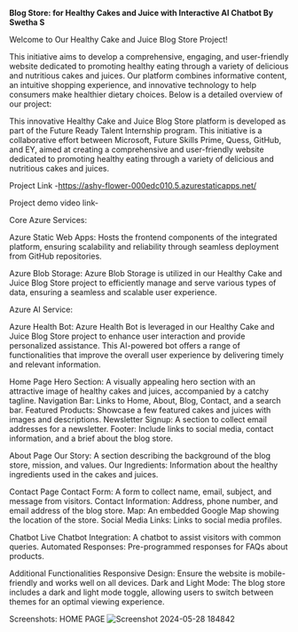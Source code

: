 **Blog Store: for Healthy Cakes and Juice with Interactive AI Chatbot By Swetha S**

Welcome to Our Healthy Cake and Juice Blog Store Project!

This initiative aims to develop a comprehensive, engaging, and user-friendly website dedicated to promoting healthy eating through a variety of delicious and nutritious cakes and juices. Our platform combines informative content, an intuitive shopping experience, and innovative technology to help consumers make healthier dietary choices. Below is a detailed overview of our project:

This innovative Healthy Cake and Juice Blog Store platform is developed as part of the Future Ready Talent Internship program. This initiative is a collaborative effort between Microsoft, Future Skills Prime, Quess, GitHub, and EY, aimed at creating a comprehensive and user-friendly website dedicated to promoting healthy eating through a variety of delicious and nutritious cakes and juices. 

Project Link -https://ashy-flower-000edc010.5.azurestaticapps.net/

Project demo video link-

Core Azure Services:

Azure Static Web Apps: Hosts the frontend components of the integrated platform, ensuring scalability and reliability through seamless deployment from GitHub repositories.

Azure Blob Storage: Azure Blob Storage is utilized in our Healthy Cake and Juice Blog Store project to efficiently manage and serve various types of data, ensuring a seamless and scalable user experience.

Azure AI Service:

Azure Health Bot: Azure Health Bot is leveraged in our Healthy Cake and Juice Blog Store project to enhance user interaction and provide personalized assistance. This AI-powered bot offers a range of functionalities that improve the overall user experience by delivering timely and relevant information. 


Home Page
Hero Section: A visually appealing hero section with an attractive image of healthy cakes and juices, accompanied by a catchy tagline.
Navigation Bar: Links to Home, About, Blog, Contact, and a search bar.
Featured Products: Showcase a few featured cakes and juices with images and descriptions.
Newsletter Signup: A section to collect email addresses for a newsletter.
Footer: Include links to social media, contact information, and a brief about the blog store.

About Page
Our Story: A section describing the background of the blog store, mission, and values.
Our Ingredients: Information about the healthy ingredients used in the cakes and juices.

Contact Page
Contact Form: A form to collect name, email, subject, and message from visitors.
Contact Information: Address, phone number, and email address of the blog store.
Map: An embedded Google Map showing the location of the store.
Social Media Links: Links to social media profiles.


Chatbot
Live Chatbot Integration: A chatbot to assist visitors with common queries.
Automated Responses: Pre-programmed responses for FAQs about products.

Additional Functionalities
Responsive Design: Ensure the website is mobile-friendly and works well on all devices.
Dark and Light Mode: The blog store includes a dark and light mode toggle, allowing users to switch between themes for an optimal viewing experience.


Screenshots:
HOME PAGE
![Screenshot 2024-05-28 184842](https://github.com/Swetha-S-2410/final-pro/assets/157030575/41a59034-1fdc-48fc-a2b7-5cc80dd93cdd)
